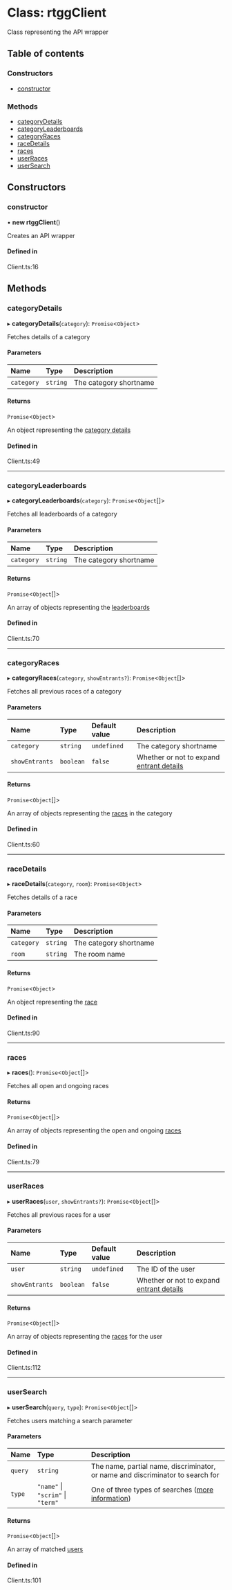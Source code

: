 # Class: rtggClient

Class representing the API wrapper

## Table of contents

### Constructors

- [constructor](rtggClient.md#constructor)

### Methods

- [categoryDetails](rtggClient.md#categorydetails)
- [categoryLeaderboards](rtggClient.md#categoryleaderboards)
- [categoryRaces](rtggClient.md#categoryraces)
- [raceDetails](rtggClient.md#racedetails)
- [races](rtggClient.md#races)
- [userRaces](rtggClient.md#userraces)
- [userSearch](rtggClient.md#usersearch)

## Constructors

### constructor

• **new rtggClient**()

Creates an API wrapper

#### Defined in

Client.ts:16

## Methods

### categoryDetails

▸ **categoryDetails**(`category`): `Promise`<`Object`\>

Fetches details of a category

#### Parameters

| Name | Type | Description |
| :------ | :------ | :------ |
| `category` | `string` | The category shortname |

#### Returns

`Promise`<`Object`\>

An object representing the [category details](https://github.com/racetimeGG/racetime-app/wiki/Public-API-endpoints#field-breakdown-2)

#### Defined in

Client.ts:49

___

### categoryLeaderboards

▸ **categoryLeaderboards**(`category`): `Promise`<`Object`[]\>

Fetches all leaderboards of a category

#### Parameters

| Name | Type | Description |
| :------ | :------ | :------ |
| `category` | `string` | The category shortname |

#### Returns

`Promise`<`Object`[]\>

An array of objects representing the [leaderboards](https://github.com/racetimeGG/racetime-app/wiki/Public-API-endpoints#field-breakdown-3)

#### Defined in

Client.ts:70

___

### categoryRaces

▸ **categoryRaces**(`category`, `showEntrants?`): `Promise`<`Object`[]\>

Fetches all previous races of a category

#### Parameters

| Name | Type | Default value | Description |
| :------ | :------ | :------ | :------ |
| `category` | `string` | `undefined` | The category shortname |
| `showEntrants` | `boolean` | `false` | Whether or not to expand [entrant details](https://github.com/racetimeGG/racetime-app/wiki/Public-API-endpoints#field-breakdown-entrant) |

#### Returns

`Promise`<`Object`[]\>

An array of objects representing the [races](https://github.com/racetimeGG/racetime-app/wiki/Public-API-endpoints#field-breakdown-1) in the category

#### Defined in

Client.ts:60

___

### raceDetails

▸ **raceDetails**(`category`, `room`): `Promise`<`Object`\>

Fetches details of a race

#### Parameters

| Name | Type | Description |
| :------ | :------ | :------ |
| `category` | `string` | The category shortname |
| `room` | `string` | The room name |

#### Returns

`Promise`<`Object`\>

An object representing the [race](https://github.com/racetimeGG/racetime-app/wiki/Public-API-endpoints#field-breakdown-4)

#### Defined in

Client.ts:90

___

### races

▸ **races**(): `Promise`<`Object`[]\>

Fetches all open and ongoing races

#### Returns

`Promise`<`Object`[]\>

An array of objects representing the open and ongoing [races](https://github.com/racetimeGG/racetime-app/wiki/Public-API-endpoints#field-breakdown-1)

#### Defined in

Client.ts:79

___

### userRaces

▸ **userRaces**(`user`, `showEntrants?`): `Promise`<`Object`[]\>

Fetches all previous races for a user

#### Parameters

| Name | Type | Default value | Description |
| :------ | :------ | :------ | :------ |
| `user` | `string` | `undefined` | The ID of the user |
| `showEntrants` | `boolean` | `false` | Whether or not to expand [entrant details](https://github.com/racetimeGG/racetime-app/wiki/Public-API-endpoints#field-breakdown-entrant) |

#### Returns

`Promise`<`Object`[]\>

An array of objects representing the [races](https://github.com/racetimeGG/racetime-app/wiki/Public-API-endpoints#field-breakdown-1) for the user

#### Defined in

Client.ts:112

___

### userSearch

▸ **userSearch**(`query`, `type`): `Promise`<`Object`[]\>

Fetches users matching a search parameter

#### Parameters

| Name | Type | Description |
| :------ | :------ | :------ |
| `query` | `string` | The name, partial name, discriminator, or name and discriminator to search for |
| `type` | ``"name"`` \| ``"scrim"`` \| ``"term"`` | One of three types of searches ([more information](https://github.com/racetimeGG/racetime-app/wiki/Public-API-endpoints#user-search)) |

#### Returns

`Promise`<`Object`[]\>

An array of matched [users](https://github.com/racetimeGG/racetime-app/wiki/Public-API-endpoints#user-data)

#### Defined in

Client.ts:101
